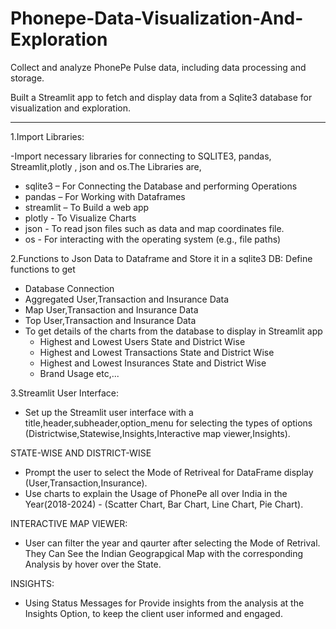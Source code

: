 # Phonepe-Data-Visualization-And-Exploration

Collect and analyze PhonePe Pulse data, including data processing and storage. 

Built a Streamlit app to fetch and display data from a Sqlite3 database for visualization and exploration.

-------------------------------------------------------------------------------------------------------
1.Import Libraries:
 
 -Import necessary libraries for connecting to SQLITE3, pandas, Streamlit,plotly , json and os.The Libraries are,
   - sqlite3 – For Connecting the Database and performing Operations
   - pandas – For Working with Dataframes
   - streamlit – To Build a web app
   - plotly - To Visualize Charts
   - json - To read json files such as data and map coordinates file.
   - os - For interacting with the operating system (e.g., file paths)

2.Functions to Json Data to Dataframe and Store it in a sqlite3 DB:
Define functions to get
  - Database Connection
  - Aggregated User,Transaction and Insurance Data
  - Map User,Transaction and Insurance Data
  - Top User,Transaction and Insurance Data
  - To get details of the charts from the database to display in Streamlit app
       - Highest and Lowest Users State and District Wise
       - Highest and Lowest Transactions State and District Wise
       - Highest and Lowest Insurances State and District Wise
       - Brand Usage etc,...

3.Streamlit User Interface:
  - Set up the Streamlit user interface with a title,header,subheader,option_menu for selecting the types of options (Districtwise,Statewise,Insights,Interactive map viewer,Insights).

 STATE-WISE AND DISTRICT-WISE
 - Prompt the user to select the Mode of Retriveal for DataFrame display (User,Transaction,Insurance).
 - Use charts to explain the Usage of PhonePe all over India in the Year(2018-2024) - (Scatter Chart, Bar Chart, Line Chart, Pie Chart).

INTERACTIVE MAP VIEWER:
 - User can filter the year and qaurter after selecting the Mode of Retrival. They Can See the Indian Geograpgical Map with the corresponding Analysis by hover over the State.

INSIGHTS:
 - Using Status Messages for Provide insights from the analysis at the Insights Option, to keep the client user informed and engaged.
